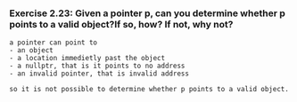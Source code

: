 ### Exercise 2.23: Given a pointer p, can you determine whether p points to a valid object?If so, how? If not, why not?
    a pointer can point to 
    - an object
    - a location immedietly past the object
    - a nullptr, that is it points to no address
    - an invalid pointer, that is invalid address

    so it is not possible to determine whether p points to a valid object.